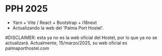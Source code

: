 # PPH 2025

* Yarn + Vite / React + Bootstrap + i18next
* Actualizando la web del 'Palma Port Hostel'.

#DISCLAIMER: esta ya no es la web oficial del Hostel, por lo que ya no se actualizará. Actualmente, 15/marzo/2025, su web oficial es palmaporthostel.com
